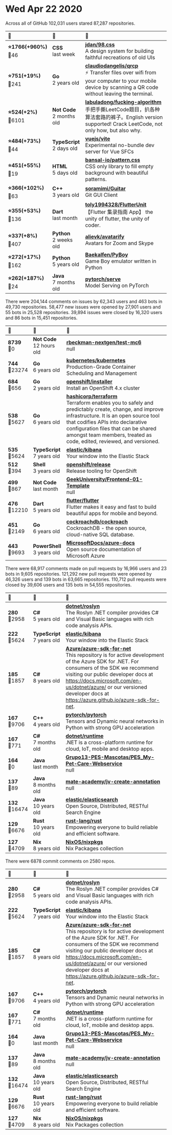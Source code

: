 # Wed Apr 22 2020

Across all of GitHub 102,031 users stared 
87,287 repositories. 

| :page_with_curl: | :calendar: | :page_with_curl: |
| :--- | :--- | :--- |
| **:star:1766(+960%)**<br>:twisted_rightwards_arrows:46 | **CSS**<br>last week | **[jdan/98.css](https://github.com/jdan/98.css)**<br>A design system for building faithful recreations of old UIs |
| **:star:751(+19%)**<br>:twisted_rightwards_arrows:241 | **Go**<br>2 years old | **[claudiodangelis/qrcp](https://github.com/claudiodangelis/qrcp)**<br>:zap: Transfer files over wifi from your computer to your mobile device by scanning a QR code without leaving the terminal. |
| **:star:524(+2%)**<br>:twisted_rightwards_arrows:6101 | **Not Code**<br>2 months old | **[labuladong/fucking-algorithm](https://github.com/labuladong/fucking-algorithm)**<br>手把手撕LeetCode题目，扒各种算法套路的裤子。English version supported! Crack LeetCode, not only how, but also why.  |
| **:star:484(+73%)**<br>:twisted_rightwards_arrows:44 | **TypeScript**<br>2 days old | **[vuejs/vite](https://github.com/vuejs/vite)**<br>Experimental no-bundle dev server for Vue SFCs |
| **:star:451(+55%)**<br>:twisted_rightwards_arrows:19 | **HTML**<br>5 days old | **[bansal-io/pattern.css](https://github.com/bansal-io/pattern.css)**<br>CSS only library to fill empty background with beautiful patterns. |
| **:star:366(+102%)**<br>:twisted_rightwards_arrows:63 | **C++**<br>3 years old | **[soramimi/Guitar](https://github.com/soramimi/Guitar)**<br>Git GUI Client |
| **:star:355(+53%)**<br>:twisted_rightwards_arrows:136 | **Dart**<br>last month | **[toly1994328/FlutterUnit](https://github.com/toly1994328/FlutterUnit)**<br>【Flutter 集录指南 App】  the unity of flutter, the unity of coder. |
| **:star:337(+8%)**<br>:twisted_rightwards_arrows:407 | **Python**<br>2 weeks old | **[alievk/avatarify](https://github.com/alievk/avatarify)**<br>Avatars for Zoom and Skype |
| **:star:272(+17%)**<br>:twisted_rightwards_arrows:162 | **Python**<br>5 years old | **[Baekalfen/PyBoy](https://github.com/Baekalfen/PyBoy)**<br>Game Boy emulator written in Python |
| **:star:262(+187%)**<br>:twisted_rightwards_arrows:24 | **Java**<br>7 months old | **[pytorch/serve](https://github.com/pytorch/serve)**<br>Model Serving on PyTorch |

There were 204,144 comments on issues by 62,343 users and 463 bots in 49,730 repositories.
58,477 new issues were opened by 27,901 users and 55 bots in 25,528 repositories.
39,894 issues were closed by 16,320 users and 86 bots in 15,451 repositories.

| :speech_balloon: | :calendar: | :page_with_curl: |
| :--- | :--- | :--- |
| **8739**<br>:twisted_rightwards_arrows:0 | **Not Code**<br>12 hours old | **[rbeckman-nextgen/test-mc6](https://github.com/rbeckman-nextgen/test-mc6)**<br>null |
| **744**<br>:twisted_rightwards_arrows:23274 | **Go**<br>6 years old | **[kubernetes/kubernetes](https://github.com/kubernetes/kubernetes)**<br>Production-Grade Container Scheduling and Management |
| **684**<br>:twisted_rightwards_arrows:656 | **Go**<br>2 years old | **[openshift/installer](https://github.com/openshift/installer)**<br>Install an OpenShift 4.x cluster |
| **538**<br>:twisted_rightwards_arrows:5627 | **Go**<br>6 years old | **[hashicorp/terraform](https://github.com/hashicorp/terraform)**<br>Terraform enables you to safely and predictably create, change, and improve infrastructure. It is an open source tool that codifies APIs into declarative configuration files that can be shared amongst team members, treated as code, edited, reviewed, and versioned. |
| **535**<br>:twisted_rightwards_arrows:5624 | **TypeScript**<br>7 years old | **[elastic/kibana](https://github.com/elastic/kibana)**<br>Your window into the Elastic Stack |
| **512**<br>:twisted_rightwards_arrows:394 | **Shell**<br>3 years old | **[openshift/release](https://github.com/openshift/release)**<br>Release tooling for OpenShift |
| **499**<br>:twisted_rightwards_arrows:867 | **Not Code**<br>last month | **[GeekUniversity/Frontend-01-Template](https://github.com/GeekUniversity/Frontend-01-Template)**<br>null |
| **476**<br>:twisted_rightwards_arrows:12210 | **Dart**<br>5 years old | **[flutter/flutter](https://github.com/flutter/flutter)**<br>Flutter makes it easy and fast to build beautiful apps for mobile and beyond. |
| **451**<br>:twisted_rightwards_arrows:2149 | **Go**<br>6 years old | **[cockroachdb/cockroach](https://github.com/cockroachdb/cockroach)**<br>CockroachDB - the open source, cloud-native SQL database. |
| **443**<br>:twisted_rightwards_arrows:9693 | **PowerShell**<br>3 years old | **[MicrosoftDocs/azure-docs](https://github.com/MicrosoftDocs/azure-docs)**<br>Open source documentation of Microsoft Azure |

There were 68,917 comments made on pull requests by 16,966 users and 23 bots in 9,605 repositories.
121,292 new pull requests were opened by 46,326 users and 139 bots in 63,665 repositories.
110,712 pull requests were closed by 39,606 users and 135 bots in 54,555 repositories.

| :speech_balloon: | :calendar: | :page_with_curl: |
| :--- | :--- | :--- |
| **280**<br>:twisted_rightwards_arrows:2958 | **C#**<br>5 years old | **[dotnet/roslyn](https://github.com/dotnet/roslyn)**<br>The Roslyn .NET compiler provides C# and Visual Basic languages with rich code analysis APIs. |
| **222**<br>:twisted_rightwards_arrows:5624 | **TypeScript**<br>7 years old | **[elastic/kibana](https://github.com/elastic/kibana)**<br>Your window into the Elastic Stack |
| **185**<br>:twisted_rightwards_arrows:1857 | **C#**<br>8 years old | **[Azure/azure-sdk-for-net](https://github.com/Azure/azure-sdk-for-net)**<br>This repository is for active development of the Azure SDK for .NET. For consumers of the SDK we recommend visiting our public developer docs at https://docs.microsoft.com/en-us/dotnet/azure/ or our versioned developer docs at https://azure.github.io/azure-sdk-for-net.  |
| **167**<br>:twisted_rightwards_arrows:9706 | **C++**<br>4 years old | **[pytorch/pytorch](https://github.com/pytorch/pytorch)**<br>Tensors and Dynamic neural networks in Python with strong GPU acceleration |
| **167**<br>:twisted_rightwards_arrows:771 | **C#**<br>7 months old | **[dotnet/runtime](https://github.com/dotnet/runtime)**<br>.NET is a cross-platform runtime for cloud, IoT, mobile and desktop apps. |
| **164**<br>:twisted_rightwards_arrows:0 | **Java**<br>last month | **[Grupo13-PES-Mascotas/PES_My-Pet-Care-Webservice](https://github.com/Grupo13-PES-Mascotas/PES_My-Pet-Care-Webservice)**<br>null |
| **137**<br>:twisted_rightwards_arrows:89 | **Java**<br>8 months old | **[mate-academy/jv-create-annotation](https://github.com/mate-academy/jv-create-annotation)**<br>null |
| **132**<br>:twisted_rightwards_arrows:16474 | **Java**<br>10 years old | **[elastic/elasticsearch](https://github.com/elastic/elasticsearch)**<br>Open Source, Distributed, RESTful Search Engine |
| **129**<br>:twisted_rightwards_arrows:6676 | **Rust**<br>10 years old | **[rust-lang/rust](https://github.com/rust-lang/rust)**<br>Empowering everyone to build reliable and efficient software. |
| **127**<br>:twisted_rightwards_arrows:4709 | **Nix**<br>8 years old | **[NixOS/nixpkgs](https://github.com/NixOS/nixpkgs)**<br>Nix Packages collection |

There were 6878 commit comments on 2580 repos.

| :speech_balloon: | :calendar: | :page_with_curl: |
| :--- | :--- | :--- |
| **280**<br>:twisted_rightwards_arrows:2958 | **C#**<br>5 years old | **[dotnet/roslyn](https://github.com/dotnet/roslyn)**<br>The Roslyn .NET compiler provides C# and Visual Basic languages with rich code analysis APIs. |
| **222**<br>:twisted_rightwards_arrows:5624 | **TypeScript**<br>7 years old | **[elastic/kibana](https://github.com/elastic/kibana)**<br>Your window into the Elastic Stack |
| **185**<br>:twisted_rightwards_arrows:1857 | **C#**<br>8 years old | **[Azure/azure-sdk-for-net](https://github.com/Azure/azure-sdk-for-net)**<br>This repository is for active development of the Azure SDK for .NET. For consumers of the SDK we recommend visiting our public developer docs at https://docs.microsoft.com/en-us/dotnet/azure/ or our versioned developer docs at https://azure.github.io/azure-sdk-for-net.  |
| **167**<br>:twisted_rightwards_arrows:9706 | **C++**<br>4 years old | **[pytorch/pytorch](https://github.com/pytorch/pytorch)**<br>Tensors and Dynamic neural networks in Python with strong GPU acceleration |
| **167**<br>:twisted_rightwards_arrows:771 | **C#**<br>7 months old | **[dotnet/runtime](https://github.com/dotnet/runtime)**<br>.NET is a cross-platform runtime for cloud, IoT, mobile and desktop apps. |
| **164**<br>:twisted_rightwards_arrows:0 | **Java**<br>last month | **[Grupo13-PES-Mascotas/PES_My-Pet-Care-Webservice](https://github.com/Grupo13-PES-Mascotas/PES_My-Pet-Care-Webservice)**<br>null |
| **137**<br>:twisted_rightwards_arrows:89 | **Java**<br>8 months old | **[mate-academy/jv-create-annotation](https://github.com/mate-academy/jv-create-annotation)**<br>null |
| **132**<br>:twisted_rightwards_arrows:16474 | **Java**<br>10 years old | **[elastic/elasticsearch](https://github.com/elastic/elasticsearch)**<br>Open Source, Distributed, RESTful Search Engine |
| **129**<br>:twisted_rightwards_arrows:6676 | **Rust**<br>10 years old | **[rust-lang/rust](https://github.com/rust-lang/rust)**<br>Empowering everyone to build reliable and efficient software. |
| **127**<br>:twisted_rightwards_arrows:4709 | **Nix**<br>8 years old | **[NixOS/nixpkgs](https://github.com/NixOS/nixpkgs)**<br>Nix Packages collection |

